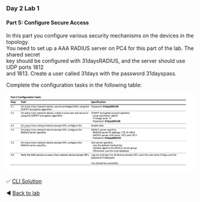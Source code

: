 ### Day 2 Lab 1 
#### Part 5: Configure Secure Access
In this part you configure various security mechanisms on the devices in the topology.  
You need to set up a AAA RADIUS server on PC4 for this part of the lab. The shared secret  
key should be configured with 31daysRADIUS, and the server should use UDP ports 1812  
and 1813. Create a user called 31days with the password 31dayspass.  

Complete the configuration tasks in the following table:

![pt5-tasks2.png](/images/pt5-tasks2.png)

✅ [CLI Solution](/solutions/day2lab1-5.md)

◀️ [Back to lab](https://github.com/tech-zero/ccnp-encor/blob/main/labs/_ciscopress/lab1/README.md)
